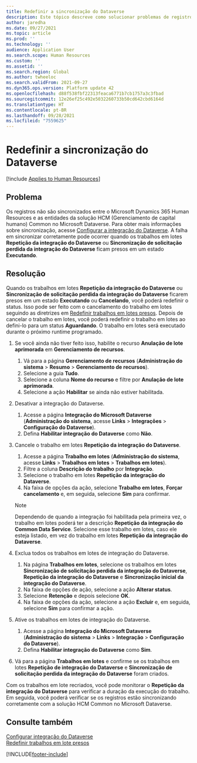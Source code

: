 ```yaml
---
title: Redefinir a sincronização do Dataverse
description: Este tópico descreve como solucionar problemas de registros que não são sincronizados corretamente entre o Microsoft Dynamics 365 Human Resources e a solução HCM (Gerenciamento de capital humano) Common no Microsoft Dataverse.
author: jaredha
ms.date: 09/27/2021
ms.topic: article
ms.prod: ''
ms.technology: ''
audience: Application User
ms.search.scope: Human Resources
ms.custom: ''
ms.assetid: ''
ms.search.region: Global
ms.author: twheeloc
ms.search.validFrom: 2021-09-27
ms.dyn365.ops.version: Platform update 42
ms.openlocfilehash: d88f538fbf22313feaca6771b7cb1757a3c3fbad
ms.sourcegitcommit: 12e26ef25c492e5032260733b50cd642cbd6164d
ms.translationtype: HT
ms.contentlocale: pt-BR
ms.lasthandoff: 09/28/2021
ms.locfileid: "7559625"
---
```

# <a name="reset-dataverse-synchronization"></a>Redefinir a sincronização do Dataverse

[!include [Applies to Human Resources](../includes/applies-to-hr.md)]

## <a name="issue"></a>Problema

Os registros não são sincronizados entre o Microsoft Dynamics 365 Human Resources e as entidades da solução HCM (Gerenciamento de capital humano) Common no Microsoft Dataverse. Para obter mais informações sobre sincronização, acesse [Configurar a integração do Dataverse](hr-admin-integration-common-data-service.md). A falha em sincronizar corretamente pode ocorrer quando os trabalhos em lotes **Repetição da integração do Dataverse** ou **Sincronização de solicitação perdida da integração do Dataverse** ficam presos em um estado **Executando**.

## <a name="resolution"></a>Resolução

Quando os trabalhos em lotes **Repetição da integração do Dataverse** ou **Sincronização de solicitação perdida da integração do Dataverse** ficarem presos em um estado **Executando** ou **Cancelando**, você poderá redefinir o status. Isso pode ser feito com o cancelamento do trabalho em lotes seguindo as diretrizes em [Redefinir trabalhos em lotes presos](hr-admin-troubleshooting-batch-execution.md). Depois de cancelar o trabalho em lotes, você poderá redefinir o trabalho em lotes ao defini-lo para um status **Aguardando**. O trabalho em lotes será executado durante o próximo runtime programado.

1. Se você ainda não tiver feito isso, habilite o recurso **Anulação de lote aprimorada** em **Gerenciamento de recursos**.
   1. Vá para a página **Gerenciamento de recursos** (**Administração do sistema** > **Resumo** > **Gerenciamento de recursos**).
   2. Selecione a guia **Tudo**.
   3. Selecione a coluna **Nome do recurso** e filtre por **Anulação de lote aprimorada**.
   4. Selecione a ação **Habilitar** se ainda não estiver habilitada.

2. Desativar a integração do Dataverse.
   1. Acesse a página **Integração do Microsoft Dataverse** (**Administração do sistema**, acesse **Links** > **Integrações** > **Configuração do Dataverse**).
   2. Defina **Habilitar integração do Dataverse** como **Não**.

3. Cancele o trabalho em lotes **Repetição da integração do Dataverse**.
   1. Acesse a página **Trabalho em lotes** (**Administração do sistema**, acesse **Links** > **Trabalhos em lotes** > **Trabalhos em lotes**).
   2. Filtre a coluna **Descrição do trabalho** por **Integração**.
   3. Selecione o trabalho em lotes **Repetição da integração do Dataverse**.
   4. Na faixa de opções da ação, selecione **Trabalho em lotes**, **Forçar cancelamento** e, em seguida, selecione **Sim** para confirmar.

   > [!NOTE]
   > Dependendo de quando a integração foi habilitada pela primeira vez, o trabalho em lotes poderá ter a descrição **Repetição da integração do Common Data Service**. Selecione esse trabalho em lotes, caso ele esteja listado, em vez do trabalho em lotes **Repetição da integração do Dataverse**.

4. Exclua todos os trabalhos em lotes de integração do Dataverse.
   1. Na página **Trabalhos em lotes**, selecione os trabalhos em lotes **Sincronização de solicitação perdida da integração do Dataverse**, **Repetição da integração do Dataverse** e **Sincronização inicial da integração do Dataverse**.
   2. Na faixa de opções de ação, selecione a ação **Alterar status**. 
   3. Selecione **Retenção** e depois selecione **OK**.
   4. Na faixa de opções da ação, selecione a ação **Excluir** e, em seguida, selecione **Sim** para confirmar a ação.

5. Ative os trabalhos em lotes de integração do Dataverse.
   1. Acesse a página **Integração do Microsoft Dataverse** (**Administração do sistema** > **Links** > **Integração** > **Configuração do Dataverse**).
   2. Defina **Habilitar integração do Dataverse** como **Sim**.

6. Vá para a página **Trabalhos em lotes** e confirme se os trabalhos em lotes **Repetição de integração do Dataverse** e **Sincronização de solicitação perdida da integração do Dataverse** foram criados.

Com os trabalhos em lote recriados, você pode monitorar o **Repetição da integração do Dataverse** para verificar a duração da execução do trabalho. Em seguida, você poderá verificar se os registros estão sincronizando corretamente com a solução HCM Common no Microsoft Dataverse.

## <a name="see-also"></a>Consulte também

[Configurar integração do Dataverse](hr-admin-integration-common-data-service.md)<br>
[Redefinir trabalhos em lote presos](hr-admin-troubleshooting-batch-execution.md)


[!INCLUDE[footer-include](../includes/footer-banner.md)]
